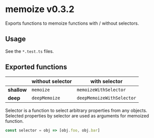 # memoize v0.3.2

Exports functions to memoize functions with / without selectors.

## Usage

See the `*.test.ts` files.

## Exported functions

|             | without selector  | with selector             |
|-------------|-------------------|---------------------------|
|**shallow**  | `memoize`         | `memoizeWithSelector`     |
|**deep**     | `deepMemoize`     | `deepMemoizeWithSelector` |

Selector is a function to select arbitrary properties from any objects. Selected properties by selector are used as arguments for memoized function.

```javascript
const selector = obj => [obj.foo, obj.bar]
```

